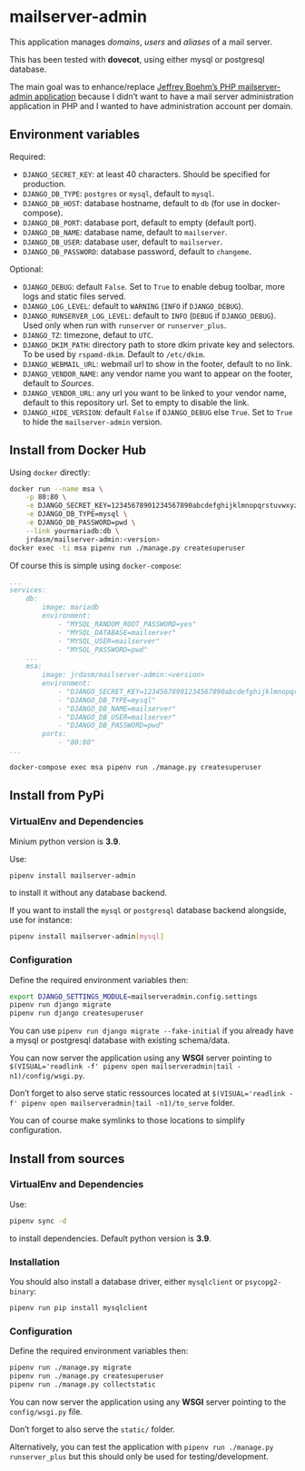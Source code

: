 mailserver-admin
================

This application manages *domains*, *users* and *aliases* of a mail server.

This has been tested with **dovecot**, using either mysql or postgresql database.

The main goal was to enhance/replace [Jeffrey Boehm’s PHP mailserver-admin application](https://github.com/jeboehm/mailserver-admin) because I didn’t want to have a mail server administration application in PHP and I wanted to have administration account per domain.

Environment variables
---------------------

Required:

- `DJANGO_SECRET_KEY`: at least 40 characters. Should be specified for production.
- `DJANGO_DB_TYPE`: `postgres` or `mysql`, default to `mysql`.
- `DJANGO_DB_HOST`: database hostname, default to `db` (for use in docker-compose).
- `DJANGO_DB_PORT`: database port, default to empty (default port).
- `DJANGO_DB_NAME`: database name, default to `mailserver`.
- `DJANGO_DB_USER`: database user, default to `mailserver`.
- `DJANGO_DB_PASSWORD`: database password, default to `changeme`.

Optional:
- `DJANGO_DEBUG`: default `False`. Set to `True` to enable debug toolbar, more logs and static files served.
- `DJANGO_LOG_LEVEL`: default to `WARNING` (`INFO` if `DJANGO_DEBUG`).
- `DJANGO_RUNSERVER_LOG_LEVEL`: default to `INFO` (`DEBUG` if `DJANGO_DEBUG`). Used only when run with `runserver` or `runserver_plus`.
- `DJANGO_TZ`: timezone, defaut to `UTC`.
- `DJANGO_DKIM_PATH`: directory path to store dkim private key and selectors. To be used by `rspamd-dkim`. Default to `/etc/dkim`.
- `DJANGO_WEBMAIL_URL`: webmail url to show in the footer, default to no link.
- `DJANGO_VENDOR_NAME`: any vendor name you want to appear on the footer, default to *Sources*.
- `DJANGO_VENDOR_URL`: any url you want to be linked to your vendor name, default to this repository url. Set to empty to disable the link.
- `DJANGO_HIDE_VERSION`: default `False` if `DJANGO_DEBUG` else `True`. Set to `True` to hide the `mailserver-admin` version.

Install from Docker Hub
-----------------------

Using `docker` directly:
```sh
docker run --name msa \
    -p 80:80 \
    -e DJANGO_SECRET_KEY=12345678901234567890abcdefghijklmnopqrstuvwxyz \
    -e DJANGO_DB_TYPE=mysql \
    -e DJANGO_DB_PASSWORD=pwd \
    --link yourmariadb:db \
    jrdasm/mailserver-admin:<version>
docker exec -ti msa pipenv run ./manage.py createsuperuser
```

Of course this is simple using `docker-compose`:
```yaml
...
services:
    db:
        image: mariadb
        environment:
            - "MYSQL_RANDOM_ROOT_PASSWORD=yes"
            - "MYSQL_DATABASE=mailserver"
            - "MYSQL_USER=mailserver"
            - "MYSQL_PASSWORD=pwd"
    ...
    msa:
        image: jrdasm/mailserver-admin:<version>
        environment:
            - "DJANGO_SECRET_KEY=12345678901234567890abcdefghijklmnopqrstuvwxyz"
            - "DJANGO_DB_TYPE=mysql"
            - "DJANGO_DB_NAME=mailserver"
            - "DJANGO_DB_USER=mailserver"
            - "DJANGO_DB_PASSWORD=pwd"
        ports:
            - "80:80"
...
```

```sh
docker-compose exec msa pipenv run ./manage.py createsuperuser
```

Install from PyPi
-----------------

### VirtualEnv and Dependencies

Minium python version is **3.9**.

Use:

```sh
pipenv install mailserver-admin
```

to install it without any database backend.

If you want to install the `mysql` or `postgresql` database backend alongside, use for instance:

```sh
pipenv install mailserver-admin[mysql]
```

### Configuration

Define the required environment variables then:

```sh
export DJANGO_SETTINGS_MODULE=mailserveradmin.config.settings
pipenv run django migrate
pipenv run django createsuperuser
```

You can use `pipenv run django migrate --fake-initial` if you already have a mysql or postgresql database with existing schema/data.

You can now server the application using any **WSGI** server pointing to `$(VISUAL='readlink -f' pipenv open mailserveradmin|tail -n1)/config/wsgi.py`.

Don’t forget to also serve static ressources located at `$(VISUAL='readlink -f' pipenv open mailserveradmin|tail -n1)/to_serve` folder.

You can of course make symlinks to those locations to simplify configuration.

Install from sources
--------------------

### VirtualEnv and Dependencies

Use:

```sh
pipenv sync -d
```

to install dependencies. Default python version is **3.9**.

### Installation

You should also install a database driver, either `mysqlclient` or `psycopg2-binary`:

```sh
pipenv run pip install mysqlclient
```

### Configuration

Define the required environment variables then:

```sh
pipenv run ./manage.py migrate
pipenv run ./manage.py createsuperuser
pipenv run ./manage.py collectstatic
```

You can now server the application using any **WSGI** server pointing to the `config/wsgi.py` file.

Don’t forget to also serve the `static/` folder.

Alternatively, you can test the application with `pipenv run ./manage.py runserver_plus` but this should only be used for testing/development.
